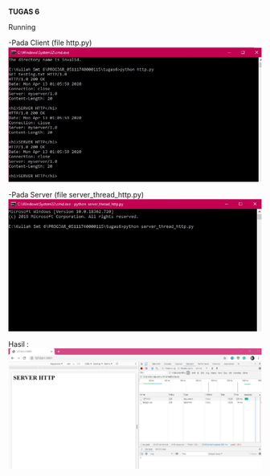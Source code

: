 <strong>TUGAS 6</strong> <br>

Running <br>

-Pada Client (file http.py) <br>
![alt text](https://github.com/chanzm/PROGJAR_05111740000115/blob/master/tugas6/running_'http.py'.jpg)

-Pada Server (file server_thread_http.py) <br>
![alt text](https://github.com/chanzm/PROGJAR_05111740000115/blob/master/tugas6/running_'server_thread_http.py'.jpg)


Hasil :
![alt text](https://github.com/chanzm/PROGJAR_05111740000115/blob/master/tugas6/SS_HASIL.jpg)
